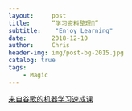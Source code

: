 ```yaml
---
layout:     post
title:      “学习资料整理💾”
subtitle:    "Enjoy Learning"
date:       2018-12-10
author:     Chris
header-img: img/post-bg-2015.jpg
catalog: true
tags:
    - Magic
---
```


[来自谷歌的机器学习速成课](https://developers.google.com/machine-learning/crash-course/?hl=zh-cn)
